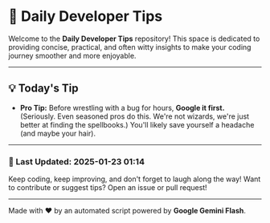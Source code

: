 
# 🌟 Daily Developer Tips

Welcome to the **Daily Developer Tips** repository! This space is dedicated to providing concise, practical, and often witty insights to make your coding journey smoother and more enjoyable.

---

## 💡 Today's Tip

- **Pro Tip:**  Before wrestling with a bug for hours,  **Google it first.** (Seriously.  Even seasoned pros do this.  We're not wizards, we're just better at finding the spellbooks.) You'll likely save yourself a headache (and maybe your hair).

---

### 📅 Last Updated: 2025-01-23 01:14

Keep coding, keep improving, and don't forget to laugh along the way! Want to contribute or suggest tips? Open an issue or pull request!

---

Made with ❤️ by an automated script powered by **Google Gemini Flash**.

